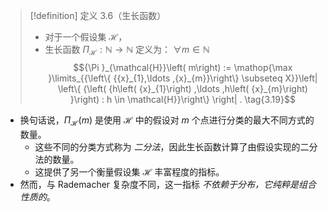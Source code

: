 
> [!definition] 定义 3.6（生长函数）
> - 对于一个假设集 $\mathcal{H}$，
> - 生长函数 ${\Pi }_{\mathcal{H}} : \mathbb{N} \rightarrow \mathbb{N}$ 定义为： $\forall m \in \mathbb{N}$
> $${\Pi }_{\mathcal{H}}\left( m\right) := \mathop{\max }\limits_{{\left\{ {{x}_{1},\ldots ,{x}_{m}}\right\} \subseteq X}}\left| \left\{ {\left( {h\left( {x}_{1}\right) ,\ldots ,h\left( {x}_{m}\right) }\right) : h \in \mathcal{H}}\right\} \right| . \tag{3.19}$$

- 换句话说，${\Pi }_{\mathcal{H}}\left( m\right)$ 是使用 $\mathcal{H}$ 中的假设对 $m$ 个点进行分类的最大不同方式的数量。
	- 这些不同的分类方式称为 *二分法*，因此生长函数计算了由假设实现的二分法的数量。
	- 这提供了另一个衡量假设集 $\mathcal{H}$ 丰富程度的指标。
- 然而，与 Rademacher 复杂度不同，这一指标 *不依赖于分布，它纯粹是组合性质的*。
